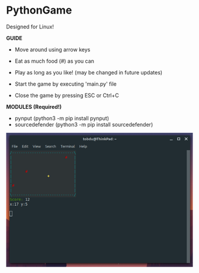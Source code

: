 # PythonGame

Designed for Linux!

__GUIDE__
- Move around using arrow keys
- Eat as much food (#) as you can
- Play as long as you like! (may be changed in future updates)

- Start the game by executing 'main.py' file
- Close the game by pressing ESC or Ctrl+C

__MODULES (Required!)__
- pynput (python3 -m pip install pynput)
- sourcedefender (python3 -m pip install sourcedefender)

![Python Game](https://github.com/tobdu399/PythonGame/blob/master/Pictures/pythongame.png?raw=true)
